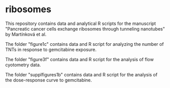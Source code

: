 # ribosomes
This repository contains data and analytical R scripts for the manuscript "Pancreatic cancer cells exchange ribosomes through tunneling nanotubes" by Martínková et al.

The folder "figure1c" contains data and R script for analyzing the number of TNTs in response to gemcitabine exposure.

The folder "figure3f" contains data and R script for the analysis of flow cyotometry data.

The folder "supplfigures1b" contains data and R script for the analysis of the dose-response curve to gemcitabine.
